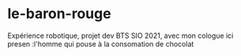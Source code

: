 # le-baron-rouge
Expérience robotique, projet dev BTS SIO 2021, avec mon cologue ici presen :l'homme qui pouse à la consomation de chocolat 
